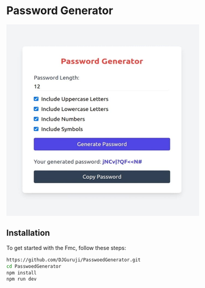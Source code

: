 # Password Generator


<img src="https://github.com/DJGuruji/PasswordGenerator/blob/main/src/assets/img1.jpeg?raw=true" alt="Bookmark" width="800" height="500">



## Installation

To get started with the Fmc, follow these steps:


```bash
https://github.com/DJGuruji/PasswoedGenerator.git
cd PasswoedGenerator
npm install
npm run dev
```